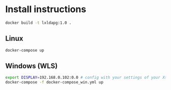 # Install instructions
```sh
docker build -t lxldapg:1.0 .
```
## Linux
```sh
docker-compose up
```
## Windows (WLS)
```sh
export DISPLAY=192.168.0.102:0.0 # config with your settings of your Xserver for Windows
docker-compose -f docker-compose_win.yml up
```
